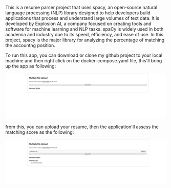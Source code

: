 This is a resume parser project that uses spacy, an open-source natural language processing (NLP) library designed to help developers build applications that process and understand large volumes of text data. It is developed by Explosion AI, a company focused on creating tools and software for machine learning and NLP tasks. spaCy is widely used in both academia and industry due to its speed, efficiency, and ease of use.
In this project, spacy is the major library for analyzing the percentage of matching the accountng position.

To run this app, you can download or clone my github project to your local machine and then right click on the docker-compose.yaml file, this'll bring up the app as following:

![Alt text](./firstpage.jpg)


from this, you can upload your resume, then the application'll assess the matching score as the following:

![Alt text](./result.jpg)